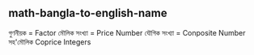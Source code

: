 ## math-bangla-to-english-name
গুণনীয়ক  = Factor
মৌলিক সংখ্যা = Price Number
যৌগিক সংখ্যা = Conposite Number
সহ'মৌলিক  Coprice Integers

